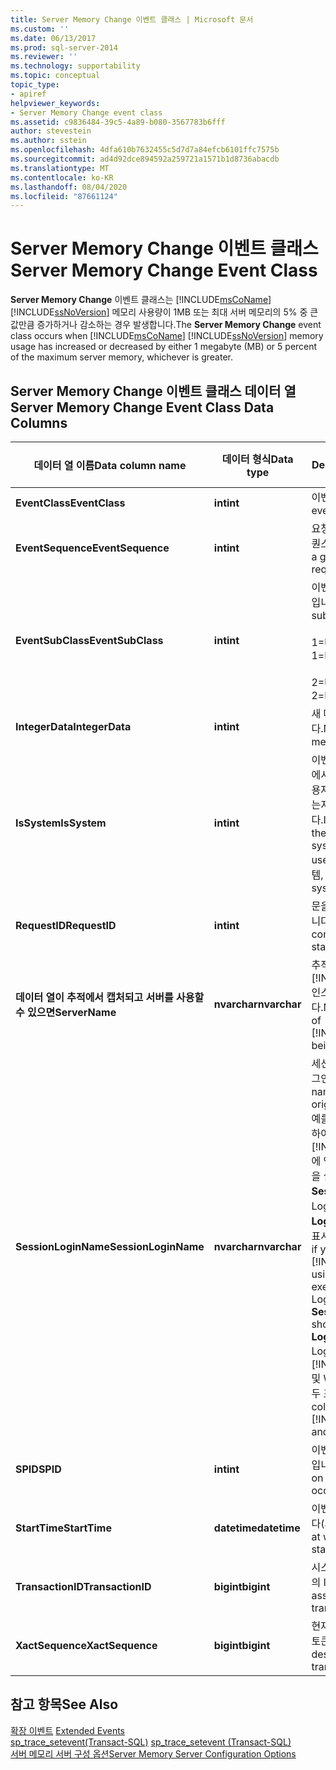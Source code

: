 ```yaml
---
title: Server Memory Change 이벤트 클래스 | Microsoft 문서
ms.custom: ''
ms.date: 06/13/2017
ms.prod: sql-server-2014
ms.reviewer: ''
ms.technology: supportability
ms.topic: conceptual
topic_type:
- apiref
helpviewer_keywords:
- Server Memory Change event class
ms.assetid: c9836484-39c5-4a89-b080-3567783b6fff
author: stevestein
ms.author: sstein
ms.openlocfilehash: 4dfa610b7632455c5d7d7a84efcb6101ffc7575b
ms.sourcegitcommit: ad4d92dce894592a259721a1571b1d8736abacdb
ms.translationtype: MT
ms.contentlocale: ko-KR
ms.lasthandoff: 08/04/2020
ms.locfileid: "87661124"
---
```

# <a name="server-memory-change-event-class"></a><span data-ttu-id="c2790-102">Server Memory Change 이벤트 클래스</span><span class="sxs-lookup"><span data-stu-id="c2790-102">Server Memory Change Event Class</span></span>
  <span data-ttu-id="c2790-103">**Server Memory Change** 이벤트 클래스는 [!INCLUDE[msCoName](../../includes/msconame-md.md)] [!INCLUDE[ssNoVersion](../../includes/ssnoversion-md.md)] 메모리 사용량이 1MB 또는 최대 서버 메모리의 5% 중 큰 값만큼 증가하거나 감소하는 경우 발생합니다.</span><span class="sxs-lookup"><span data-stu-id="c2790-103">The **Server Memory Change** event class occurs when [!INCLUDE[msCoName](../../includes/msconame-md.md)] [!INCLUDE[ssNoVersion](../../includes/ssnoversion-md.md)] memory usage has increased or decreased by either 1 megabyte (MB) or 5 percent of the maximum server memory, whichever is greater.</span></span>  
  
## <a name="server-memory-change-event-class-data-columns"></a><span data-ttu-id="c2790-104">Server Memory Change 이벤트 클래스 데이터 열</span><span class="sxs-lookup"><span data-stu-id="c2790-104">Server Memory Change Event Class Data Columns</span></span>  
  
|<span data-ttu-id="c2790-105">데이터 열 이름</span><span class="sxs-lookup"><span data-stu-id="c2790-105">Data column name</span></span>|<span data-ttu-id="c2790-106">데이터 형식</span><span class="sxs-lookup"><span data-stu-id="c2790-106">Data type</span></span>|<span data-ttu-id="c2790-107">Description</span><span class="sxs-lookup"><span data-stu-id="c2790-107">Description</span></span>|<span data-ttu-id="c2790-108">열 ID</span><span class="sxs-lookup"><span data-stu-id="c2790-108">Column ID</span></span>|<span data-ttu-id="c2790-109">yes</span><span class="sxs-lookup"><span data-stu-id="c2790-109">Yes</span></span>|  
|----------------------|---------------|-----------------|---------------|---------|  
|<span data-ttu-id="c2790-110">**EventClass**</span><span class="sxs-lookup"><span data-stu-id="c2790-110">**EventClass**</span></span>|<span data-ttu-id="c2790-111">**int**</span><span class="sxs-lookup"><span data-stu-id="c2790-111">**int**</span></span>|<span data-ttu-id="c2790-112">이벤트 유형 = 81</span><span class="sxs-lookup"><span data-stu-id="c2790-112">Type of event = 81.</span></span>|<span data-ttu-id="c2790-113">27</span><span class="sxs-lookup"><span data-stu-id="c2790-113">27</span></span>|<span data-ttu-id="c2790-114">예</span><span class="sxs-lookup"><span data-stu-id="c2790-114">No</span></span>|  
|<span data-ttu-id="c2790-115">**EventSequence**</span><span class="sxs-lookup"><span data-stu-id="c2790-115">**EventSequence**</span></span>|<span data-ttu-id="c2790-116">**int**</span><span class="sxs-lookup"><span data-stu-id="c2790-116">**int**</span></span>|<span data-ttu-id="c2790-117">요청 내에 지정된 이벤트 시퀀스입니다.</span><span class="sxs-lookup"><span data-stu-id="c2790-117">Sequence of a given event within the request.</span></span>|<span data-ttu-id="c2790-118">51</span><span class="sxs-lookup"><span data-stu-id="c2790-118">51</span></span>|<span data-ttu-id="c2790-119">예</span><span class="sxs-lookup"><span data-stu-id="c2790-119">No</span></span>|  
|<span data-ttu-id="c2790-120">**EventSubClass**</span><span class="sxs-lookup"><span data-stu-id="c2790-120">**EventSubClass**</span></span>|<span data-ttu-id="c2790-121">**int**</span><span class="sxs-lookup"><span data-stu-id="c2790-121">**int**</span></span>|<span data-ttu-id="c2790-122">이벤트 하위 클래스의 유형입니다.</span><span class="sxs-lookup"><span data-stu-id="c2790-122">Type of event subclass.</span></span><br /><br /> <span data-ttu-id="c2790-123">1=메모리 증가</span><span class="sxs-lookup"><span data-stu-id="c2790-123">1=Memory Increase</span></span><br /><br /> <span data-ttu-id="c2790-124">2=메모리 감소</span><span class="sxs-lookup"><span data-stu-id="c2790-124">2=Memory Decrease</span></span>|<span data-ttu-id="c2790-125">21</span><span class="sxs-lookup"><span data-stu-id="c2790-125">21</span></span>|<span data-ttu-id="c2790-126">yes</span><span class="sxs-lookup"><span data-stu-id="c2790-126">Yes</span></span>|  
|<span data-ttu-id="c2790-127">**IntegerData**</span><span class="sxs-lookup"><span data-stu-id="c2790-127">**IntegerData**</span></span>|<span data-ttu-id="c2790-128">**int**</span><span class="sxs-lookup"><span data-stu-id="c2790-128">**int**</span></span>|<span data-ttu-id="c2790-129">새 메모리 크기(MB)입니다.</span><span class="sxs-lookup"><span data-stu-id="c2790-129">New memory size, in megabytes (MB).</span></span>|<span data-ttu-id="c2790-130">25</span><span class="sxs-lookup"><span data-stu-id="c2790-130">25</span></span>|<span data-ttu-id="c2790-131">yes</span><span class="sxs-lookup"><span data-stu-id="c2790-131">Yes</span></span>|  
|<span data-ttu-id="c2790-132">**IsSystem**</span><span class="sxs-lookup"><span data-stu-id="c2790-132">**IsSystem**</span></span>|<span data-ttu-id="c2790-133">**int**</span><span class="sxs-lookup"><span data-stu-id="c2790-133">**int**</span></span>|<span data-ttu-id="c2790-134">이벤트가 시스템 프로세스에서 발생했는지 아니면 사용자 프로세스에서 발생했는지를 나타냅니다.</span><span class="sxs-lookup"><span data-stu-id="c2790-134">Indicates whether the event occurred on a system process or a user process.</span></span> <span data-ttu-id="c2790-135">1 = 시스템, 0 = 사용자</span><span class="sxs-lookup"><span data-stu-id="c2790-135">1 = system, 0 = user.</span></span>|<span data-ttu-id="c2790-136">60</span><span class="sxs-lookup"><span data-stu-id="c2790-136">60</span></span>|<span data-ttu-id="c2790-137">yes</span><span class="sxs-lookup"><span data-stu-id="c2790-137">Yes</span></span>|  
|<span data-ttu-id="c2790-138">**RequestID**</span><span class="sxs-lookup"><span data-stu-id="c2790-138">**RequestID**</span></span>|<span data-ttu-id="c2790-139">**int**</span><span class="sxs-lookup"><span data-stu-id="c2790-139">**int**</span></span>|<span data-ttu-id="c2790-140">문을 포함하는 요청의 ID입니다.</span><span class="sxs-lookup"><span data-stu-id="c2790-140">ID of the request containing the statement.</span></span>|<span data-ttu-id="c2790-141">49</span><span class="sxs-lookup"><span data-stu-id="c2790-141">49</span></span>|<span data-ttu-id="c2790-142">yes</span><span class="sxs-lookup"><span data-stu-id="c2790-142">Yes</span></span>|  
|<span data-ttu-id="c2790-143">**데이터 열이 추적에서 캡처되고 서버를 사용할 수 있으면**</span><span class="sxs-lookup"><span data-stu-id="c2790-143">**ServerName**</span></span>|<span data-ttu-id="c2790-144">**nvarchar**</span><span class="sxs-lookup"><span data-stu-id="c2790-144">**nvarchar**</span></span>|<span data-ttu-id="c2790-145">추적 중인 [!INCLUDE[ssNoVersion](../../includes/ssnoversion-md.md)] 인스턴스의 이름입니다.</span><span class="sxs-lookup"><span data-stu-id="c2790-145">Name of the instance of [!INCLUDE[ssNoVersion](../../includes/ssnoversion-md.md)] being traced.</span></span>|<span data-ttu-id="c2790-146">26</span><span class="sxs-lookup"><span data-stu-id="c2790-146">26</span></span>|<span data-ttu-id="c2790-147">예</span><span class="sxs-lookup"><span data-stu-id="c2790-147">No</span></span>|  
|<span data-ttu-id="c2790-148">**SessionLoginName**</span><span class="sxs-lookup"><span data-stu-id="c2790-148">**SessionLoginName**</span></span>|<span data-ttu-id="c2790-149">**nvarchar**</span><span class="sxs-lookup"><span data-stu-id="c2790-149">**nvarchar**</span></span>|<span data-ttu-id="c2790-150">세션을 시작한 사용자의 로그인 이름입니다.</span><span class="sxs-lookup"><span data-stu-id="c2790-150">The login name of the user who originated the session.</span></span> <span data-ttu-id="c2790-151">예를 들어 Login1을 사용하여 [!INCLUDE[ssNoVersion](../../includes/ssnoversion-md.md)] 에 연결하고 Login2로 문을 실행할 경우 **SessionLoginName** 은 Login1을 표시하고 **LoginName** 은 Login2를 표시합니다.</span><span class="sxs-lookup"><span data-stu-id="c2790-151">For example, if you connect to [!INCLUDE[ssNoVersion](../../includes/ssnoversion-md.md)] using Login1 and execute a statement as Login2, **SessionLoginName** shows Login1 and **LoginName** shows Login2.</span></span> <span data-ttu-id="c2790-152">이 열은 [!INCLUDE[ssNoVersion](../../includes/ssnoversion-md.md)] 및 Windows 로그인을 모두 표시합니다.</span><span class="sxs-lookup"><span data-stu-id="c2790-152">This column displays both [!INCLUDE[ssNoVersion](../../includes/ssnoversion-md.md)] and Windows logins.</span></span>|<span data-ttu-id="c2790-153">64</span><span class="sxs-lookup"><span data-stu-id="c2790-153">64</span></span>|<span data-ttu-id="c2790-154">yes</span><span class="sxs-lookup"><span data-stu-id="c2790-154">Yes</span></span>|  
|<span data-ttu-id="c2790-155">**SPID**</span><span class="sxs-lookup"><span data-stu-id="c2790-155">**SPID**</span></span>|<span data-ttu-id="c2790-156">**int**</span><span class="sxs-lookup"><span data-stu-id="c2790-156">**int**</span></span>|<span data-ttu-id="c2790-157">이벤트가 발생한 세션의 ID입니다.</span><span class="sxs-lookup"><span data-stu-id="c2790-157">ID of the session on which the event occurred.</span></span>|<span data-ttu-id="c2790-158">12</span><span class="sxs-lookup"><span data-stu-id="c2790-158">12</span></span>|<span data-ttu-id="c2790-159">yes</span><span class="sxs-lookup"><span data-stu-id="c2790-159">Yes</span></span>|  
|<span data-ttu-id="c2790-160">**StartTime**</span><span class="sxs-lookup"><span data-stu-id="c2790-160">**StartTime**</span></span>|<span data-ttu-id="c2790-161">**datetime**</span><span class="sxs-lookup"><span data-stu-id="c2790-161">**datetime**</span></span>|<span data-ttu-id="c2790-162">이벤트가 시작된 시간입니다(사용 가능한 경우).</span><span class="sxs-lookup"><span data-stu-id="c2790-162">Time at which the event started, if available.</span></span>|<span data-ttu-id="c2790-163">14</span><span class="sxs-lookup"><span data-stu-id="c2790-163">14</span></span>|<span data-ttu-id="c2790-164">yes</span><span class="sxs-lookup"><span data-stu-id="c2790-164">Yes</span></span>|  
|<span data-ttu-id="c2790-165">**TransactionID**</span><span class="sxs-lookup"><span data-stu-id="c2790-165">**TransactionID**</span></span>|<span data-ttu-id="c2790-166">**bigint**</span><span class="sxs-lookup"><span data-stu-id="c2790-166">**bigint**</span></span>|<span data-ttu-id="c2790-167">시스템이 할당한 트랜잭션의 ID입니다.</span><span class="sxs-lookup"><span data-stu-id="c2790-167">System-assigned ID of the transaction.</span></span>|<span data-ttu-id="c2790-168">4</span><span class="sxs-lookup"><span data-stu-id="c2790-168">4</span></span>|<span data-ttu-id="c2790-169">yes</span><span class="sxs-lookup"><span data-stu-id="c2790-169">Yes</span></span>|  
|<span data-ttu-id="c2790-170">**XactSequence**</span><span class="sxs-lookup"><span data-stu-id="c2790-170">**XactSequence**</span></span>|<span data-ttu-id="c2790-171">**bigint**</span><span class="sxs-lookup"><span data-stu-id="c2790-171">**bigint**</span></span>|<span data-ttu-id="c2790-172">현재 트랜잭션을 설명하는 토큰입니다.</span><span class="sxs-lookup"><span data-stu-id="c2790-172">Token that describes the current transaction.</span></span>|<span data-ttu-id="c2790-173">50</span><span class="sxs-lookup"><span data-stu-id="c2790-173">50</span></span>|<span data-ttu-id="c2790-174">yes</span><span class="sxs-lookup"><span data-stu-id="c2790-174">Yes</span></span>|  
  
## <a name="see-also"></a><span data-ttu-id="c2790-175">참고 항목</span><span class="sxs-lookup"><span data-stu-id="c2790-175">See Also</span></span>  
 <span data-ttu-id="c2790-176">[확장 이벤트](../extended-events/extended-events.md) </span><span class="sxs-lookup"><span data-stu-id="c2790-176">[Extended Events](../extended-events/extended-events.md) </span></span>  
 <span data-ttu-id="c2790-177">[sp_trace_setevent&#40;Transact-SQL&#41;](/sql/relational-databases/system-stored-procedures/sp-trace-setevent-transact-sql) </span><span class="sxs-lookup"><span data-stu-id="c2790-177">[sp_trace_setevent &#40;Transact-SQL&#41;](/sql/relational-databases/system-stored-procedures/sp-trace-setevent-transact-sql) </span></span>  
 [<span data-ttu-id="c2790-178">서버 메모리 서버 구성 옵션</span><span class="sxs-lookup"><span data-stu-id="c2790-178">Server Memory Server Configuration Options</span></span>](../../database-engine/configure-windows/server-memory-server-configuration-options.md)  
  
  
